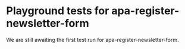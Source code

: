 # Playground tests for apa-register-newsletter-form
We are still awaiting the first test run for apa-register-newsletter-form.
